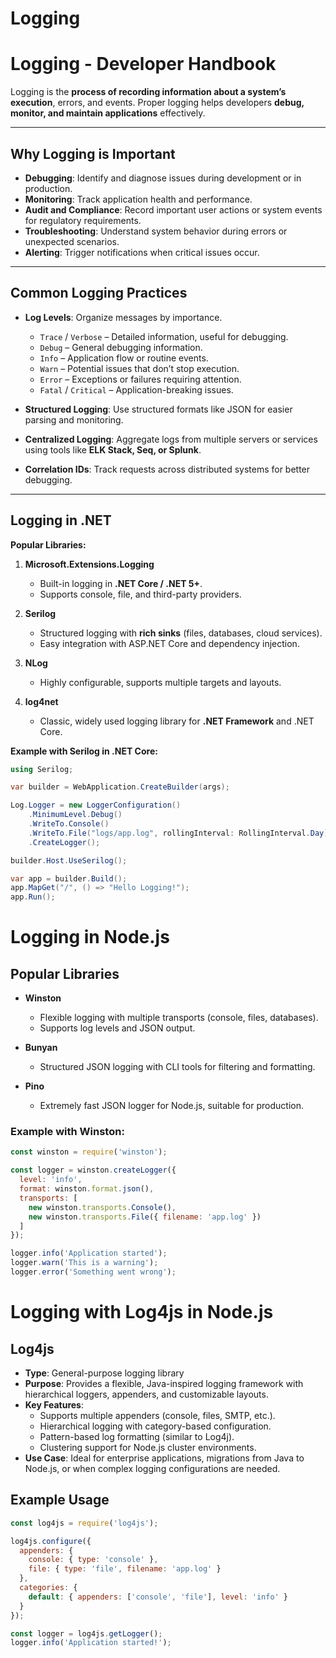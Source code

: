 # Logging

# Logging - Developer Handbook

Logging is the **process of recording information about a system’s execution**, errors, and events. Proper logging helps developers **debug, monitor, and maintain applications** effectively.

---

## Why Logging is Important

- **Debugging**: Identify and diagnose issues during development or in production.  
- **Monitoring**: Track application health and performance.  
- **Audit and Compliance**: Record important user actions or system events for regulatory requirements.  
- **Troubleshooting**: Understand system behavior during errors or unexpected scenarios.  
- **Alerting**: Trigger notifications when critical issues occur.

---

## Common Logging Practices

- **Log Levels**: Organize messages by importance.
  - `Trace` / `Verbose` – Detailed information, useful for debugging.  
  - `Debug` – General debugging information.  
  - `Info` – Application flow or routine events.  
  - `Warn` – Potential issues that don’t stop execution.  
  - `Error` – Exceptions or failures requiring attention.  
  - `Fatal` / `Critical` – Application-breaking issues.  

- **Structured Logging**: Use structured formats like JSON for easier parsing and monitoring.  
- **Centralized Logging**: Aggregate logs from multiple servers or services using tools like **ELK Stack, Seq, or Splunk**.  
- **Correlation IDs**: Track requests across distributed systems for better debugging.  

---

## Logging in .NET

**Popular Libraries:**

1. **Microsoft.Extensions.Logging**  
   - Built-in logging in **.NET Core / .NET 5+**.  
   - Supports console, file, and third-party providers.  

2. **Serilog**  
   - Structured logging with **rich sinks** (files, databases, cloud services).  
   - Easy integration with ASP.NET Core and dependency injection.  

3. **NLog**  
   - Highly configurable, supports multiple targets and layouts.  

4. **log4net**  
   - Classic, widely used logging library for **.NET Framework** and .NET Core.  

**Example with Serilog in .NET Core:**
```csharp
using Serilog;

var builder = WebApplication.CreateBuilder(args);

Log.Logger = new LoggerConfiguration()
    .MinimumLevel.Debug()
    .WriteTo.Console()
    .WriteTo.File("logs/app.log", rollingInterval: RollingInterval.Day)
    .CreateLogger();

builder.Host.UseSerilog();

var app = builder.Build();
app.MapGet("/", () => "Hello Logging!");
app.Run();
```
# Logging in Node.js

## Popular Libraries

- **Winston**  
  - Flexible logging with multiple transports (console, files, databases).  
  - Supports log levels and JSON output.

- **Bunyan**  
  - Structured JSON logging with CLI tools for filtering and formatting.

- **Pino**  
  - Extremely fast JSON logger for Node.js, suitable for production.


### Example with Winston:


```javascript
const winston = require('winston');

const logger = winston.createLogger({
  level: 'info',
  format: winston.format.json(),
  transports: [
    new winston.transports.Console(),
    new winston.transports.File({ filename: 'app.log' })
  ]
});

logger.info('Application started');
logger.warn('This is a warning');
logger.error('Something went wrong');
```

# Logging with Log4js in Node.js

## Log4js
- **Type**: General-purpose logging library  
- **Purpose**: Provides a flexible, Java-inspired logging framework with hierarchical loggers, appenders, and customizable layouts.  
- **Key Features**:  
  - Supports multiple appenders (console, files, SMTP, etc.).  
  - Hierarchical logging with category-based configuration.  
  - Pattern-based log formatting (similar to Log4j).  
  - Clustering support for Node.js cluster environments.  
- **Use Case**: Ideal for enterprise applications, migrations from Java to Node.js, or when complex logging configurations are needed.

## Example Usage
```javascript
const log4js = require('log4js');

log4js.configure({
  appenders: {
    console: { type: 'console' },
    file: { type: 'file', filename: 'app.log' }
  },
  categories: {
    default: { appenders: ['console', 'file'], level: 'info' }
  }
});

const logger = log4js.getLogger();
logger.info('Application started!');
```